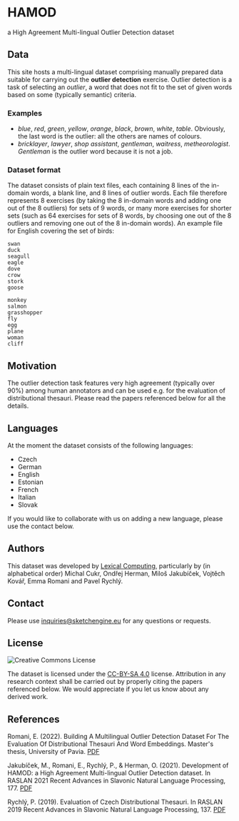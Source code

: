 # HAMOD
a High Agreement Multi-lingual Outlier Detection dataset

## Data

This site hosts a multi-lingual dataset comprising manually prepared data suitable for carrying out the **outlier detection** exercise.
Outlier detection is a task of selecting an *outlier*, a word that does not fit to the set of given words based on some (typically semantic) criteria.

### Examples

* *blue*, *red*, *green*, *yellow*, *orange*, *black*, *brown*, *white*, *table*. Obviously, the last word is the outlier: all the others are names of colours.
* *bricklayer*, *lawyer*, *shop assistant*, *gentleman*, *waitress*, *metheorologist*. *Gentleman* is the outlier word because it is not a job.

### Dataset format

The dataset consists of plain text files, each containing 8 lines of the in-domain words, a blank line, and 8 lines of outlier words. Each file therefore represents 8 exercises (by taking the 8 in-domain words and adding one out of the 8 outliers) for sets of 9 words, or many more exercises for shorter sets (such as 64 exercises for sets of 8 words, by choosing one out of the 8 outliers and removing one out of the 8 in-domain words).
An example file for English covering the set of birds:

```
swan
duck
seagull
eagle
dove
crow
stork
goose

monkey
salmon
grasshopper
fly
egg
plane
woman
cliff
```

## Motivation

The outlier detection task features very high agreement (typically over 90%) among human annotators and can be used e.g. for the evaluation of distributional thesauri.
Please read the papers referenced below for all the details.

## Languages

At the moment the dataset consists of the following languages:

 * Czech
 * German
 * English
 * Estonian
 * French
 * Italian
 * Slovak

If you would like to collaborate with us on adding a new language, please use the contact below. 

## Authors

This dataset was developed by [Lexical Computing](https://www.lexicalcomputing.com), particularly by (in alphabetical order) Michal Cukr, Ondřej Herman, Miloš Jakubíček, Vojtěch Kovář, Emma Romani and Pavel Rychlý.

## Contact

Please use [inquiries@sketchengine.eu](mailto:inquiries@sketchengine.eu) for any questions or requests.

## License

<img alt="Creative Commons License" style="border-width:0" src="https://i.creativecommons.org/l/by-sa/4.0/88x31.png" />

The dataset is licensed under the [CC-BY-SA 4.0](https://creativecommons.org/licenses/by-sa/4.0/) license.
Attribution in any research context shall be carried out by properly citing the papers referenced below.
We would appreciate if you let us know about any derived work.

## References

Romani, E. (2022). Building A Multilingual Outlier Detection Dataset For The Evaluation Of Distributional Thesauri And Word Embeddings. Master's thesis, University of Pavia. [PDF](https://www.sketchengine.eu/wp-content/uploads/Building_a_Multilingual_Outlier_Detectio.pdf)

Jakubíček, M., Romani, E., Rychlý, P., & Herman, O. (2021). Development of HAMOD: a High Agreement Multi-lingual Outlier Detection dataset. In RASLAN 2021 Recent Advances in Slavonic Natural Language Processing, 177. [PDF](https://nlp.fi.muni.cz/raslan/raslan21.pdf#page=185)

Rychlý, P. (2019). Evaluation of Czech Distributional Thesauri. In RASLAN 2019  Recent Advances in Slavonic Natural Language Processing, 137. [PDF](https://nlp.fi.muni.cz/raslan/raslan19.pdf#page=145)
